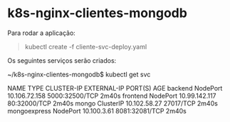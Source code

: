 # k8s-nginx-clientes-mongodb

Para rodar a aplicação:

> kubectl create -f cliente-svc-deploy.yaml

Os seguintes serviços serão criados:

~/k8s-nginx-clientes-mongodb$ kubectl get svc

NAME           TYPE        CLUSTER-IP      EXTERNAL-IP   PORT(S)          AGE
backend        NodePort    10.106.72.158   <none>        5000:32500/TCP   2m40s
frontend       NodePort    10.99.142.117   <none>        80:32000/TCP     2m40s
mongo          ClusterIP   10.102.58.27    <none>        27017/TCP        2m40s
mongoexpress   NodePort    10.100.3.61     <none>        8081:32081/TCP   2m40s
